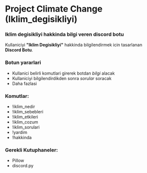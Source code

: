 # Project Climate Change (Iklim_degisikliyi)

### Iklim degisikliyi hakkinda bilgi veren discord botu

Kullaniciyi **"Iklim Degisikliyi"** hakkinda bilgilendirmek icin tasarlanan **Discord Botu**.

### Botun yararlari
- Kullanici belirli komutlari girerek botdan *bilgi* alacak
- Kullaniciyi bilgilendirdikden sonra *sorular* soracak
- Daha fazlasi

### Komutlar:
- !iklim_nedir
- !iklim_sebebleri
- !iklim_etkileri
- !iklim_cozum
- !iklim_sorulari
- !yardim
- !hakkinda

### Gerekli Kutuphaneler:
- Pillow
- discord.py
